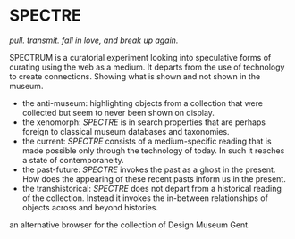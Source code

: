 # __SPECTRE__

_pull. transmit. fall in love, and break up again._

SPECTRUM is a curatorial experiment looking into speculative forms of curating using the web as a medium.
It departs from the use of technology to create connections. 
Showing what is shown and not shown in the museum.
- the anti-museum: highlighting objects from a collection that were collected but seem to never been shown on display.
- the xenomorph: _SPECTRE_ is in search properties that are perhaps foreign to classical museum databases and taxonomies. 
- the current: _SPECTRE_ consists of a medium-specific reading that is made possible only through the technology of today. In such it reaches a state of contemporaneity.
- the past-future: _SPECTRE_ invokes the past as a ghost in the present. How does the appearing of these recent pasts inform us in the present.
- the transhistorical: _SPECTRE_ does not depart from a historical reading of the collection. Instead it invokes the in-between relationships of objects across and beyond histories.

an alternative browser for the collection of Design Museum Gent. 

